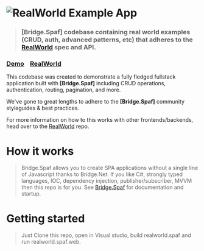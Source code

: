# ![RealWorld Example App](logo.png)

> ### [Bridge.Spaf] codebase containing real world examples (CRUD, auth, advanced patterns, etc) that adheres to the [RealWorld](https://github.com/gothinkster/realworld) spec and API.


### [Demo](https://markjackmilian.github.io/realworld.spaf#home)&nbsp;&nbsp;&nbsp;&nbsp;[RealWorld](https://github.com/gothinkster/realworld)


This codebase was created to demonstrate a fully fledged fullstack application built with **[Bridge.Spaf]** including CRUD operations, authentication, routing, pagination, and more.

We've gone to great lengths to adhere to the **[Bridge.Spaf]** community styleguides & best practices.

For more information on how to this works with other frontends/backends, head over to the [RealWorld](https://github.com/gothinkster/realworld) repo.


# How it works

> Bridge.Spaf allows you to create SPA applications without a single line of Javascript thanks to Bridge.Net.
> If you like C#, strongly typed languages, IOC, dependency injection, publisher/subscriber, MVVM then this repo is for you.    See [Bridge.Spaf](https://github.com/markjackmilian/Bridge.Spaf) for documentation and startup.

# Getting started

> Just Clone this repo, open in Visual studio, build realworld.spaf and run realworld.spaf.web.

